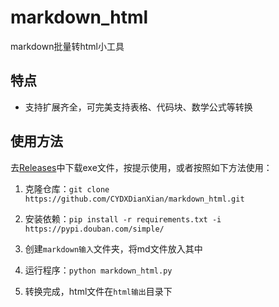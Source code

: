 # markdown_html

markdown批量转html小工具

## 特点

- 支持扩展齐全，可完美支持表格、代码块、数学公式等转换

## 使用方法

去[Releases](https://github.com/CYDXDianXian/markdown_html/releases)中下载exe文件，按提示使用，或者按照如下方法使用：

1. 克隆仓库：`git clone https://github.com/CYDXDianXian/markdown_html.git`

2. 安装依赖：`pip install -r requirements.txt -i https://pypi.douban.com/simple/`

3. 创建`markdown输入`文件夹，将md文件放入其中

4. 运行程序：`python markdown_html.py`

5. 转换完成，html文件在`html输出`目录下